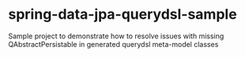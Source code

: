 # spring-data-jpa-querydsl-sample
Sample project to demonstrate how to resolve issues with missing QAbstractPersistable in generated querydsl meta-model classes
